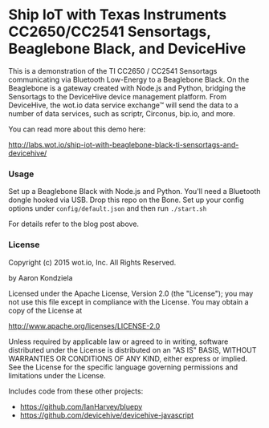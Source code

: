 # Ship IoT with Texas Instruments CC2650/CC2541 Sensortags, Beaglebone Black, and DeviceHive

This is a demonstration of the TI CC2650 / CC2541 Sensortags communicating
via Bluetooth Low-Energy to a Beaglebone Black. On the Beaglebone is a gateway
created with Node.js and Python, bridging the Sensortags to the DeviceHive
device management platform. From DeviceHive, the wot.io data service exchange™
will send the data to a number of data services, such as scriptr, Circonus,
bip.io, and more.

You can read more about this demo here:

http://labs.wot.io/ship-iot-with-beaglebone-black-ti-sensortags-and-devicehive/

### Usage

Set up a Beaglebone Black with Node.js and Python. You'll need a Bluetooth
dongle hooked via USB. Drop this repo on the Bone. Set up your config
options under `config/default.json` and then run `./start.sh`

For details refer to the blog post above.

### License

Copyright (c) 2015 wot.io, Inc. All Rights Reserved.

by Aaron Kondziela

Licensed under the Apache License, Version 2.0 (the "License"); you may not use this file except in compliance with the License. You may obtain a copy of the License at

http://www.apache.org/licenses/LICENSE-2.0

Unless required by applicable law or agreed to in writing, software distributed under the License is distributed on an "AS IS" BASIS, WITHOUT WARRANTIES OR CONDITIONS OF ANY KIND, either express or implied. See the License for the specific language governing permissions and limitations under the License.

Includes code from these other projects:

* https://github.com/IanHarvey/bluepy
* https://github.com/devicehive/devicehive-javascript


